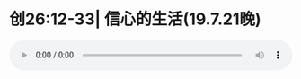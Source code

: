 # 创26:12-33| 信心的生活(19.7.21晚)

<audio style="width: 100%;" preload="false" controls controlslist="nodownload"><source src="//file.simai.life/audio/mp3/old/27594.mp3" type="audio/mpeg">Your browser does not support the audio element.</audio>



